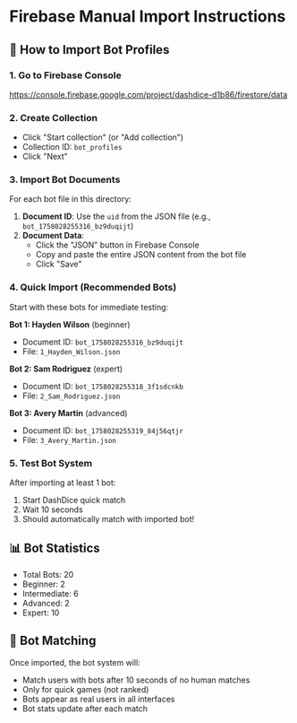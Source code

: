 # Firebase Manual Import Instructions

## 🚀 How to Import Bot Profiles

### 1. Go to Firebase Console
https://console.firebase.google.com/project/dashdice-d1b86/firestore/data

### 2. Create Collection
- Click "Start collection" (or "Add collection")
- Collection ID: `bot_profiles`
- Click "Next"

### 3. Import Bot Documents
For each bot file in this directory:

1. **Document ID**: Use the `uid` from the JSON file (e.g., `bot_1758028255316_bz9duqijt`)
2. **Document Data**: 
   - Click the "JSON" button in Firebase Console
   - Copy and paste the entire JSON content from the bot file
   - Click "Save"

### 4. Quick Import (Recommended Bots)
Start with these bots for immediate testing:

**Bot 1: Hayden Wilson** (beginner)
- Document ID: `bot_1758028255316_bz9duqijt`
- File: `1_Hayden_Wilson.json`

**Bot 2: Sam Rodriguez** (expert)
- Document ID: `bot_1758028255318_3f1sdcnkb`
- File: `2_Sam_Rodriguez.json`

**Bot 3: Avery Martin** (advanced)
- Document ID: `bot_1758028255319_84j56qtjr`
- File: `3_Avery_Martin.json`

### 5. Test Bot System
After importing at least 1 bot:
1. Start DashDice quick match
2. Wait 10 seconds
3. Should automatically match with imported bot!

## 📊 Bot Statistics
- Total Bots: 20
- Beginner: 2
- Intermediate: 6
- Advanced: 2
- Expert: 10

## 🎯 Bot Matching
Once imported, the bot system will:
- Match users with bots after 10 seconds of no human matches
- Only for quick games (not ranked)
- Bots appear as real users in all interfaces
- Bot stats update after each match
